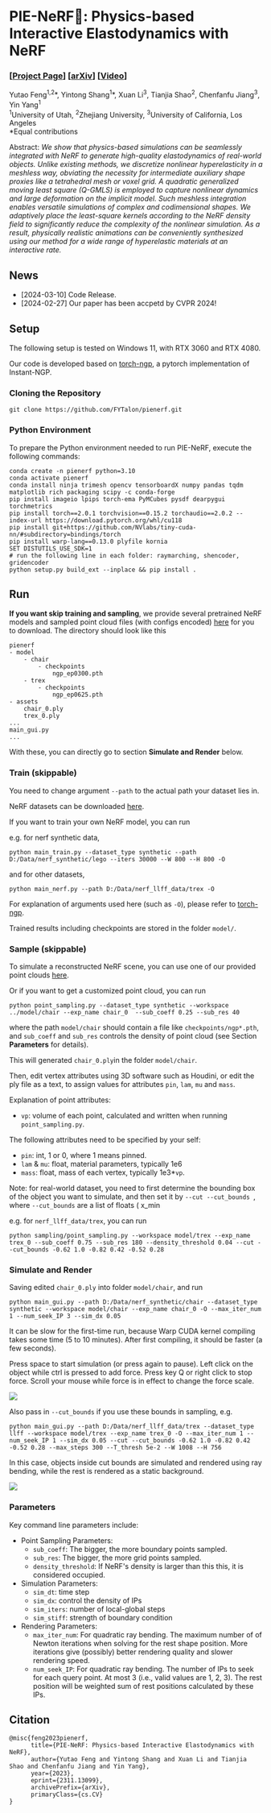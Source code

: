 # PIE-NeRF🍕: Physics-based Interactive Elastodynamics with NeRF

### [[Project Page](https://fytalon.github.io/pienerf/)] [[arXiv](https://arxiv.org/abs/2311.13099)] [[Video](https://www.youtube.com/watch?v=V96GfcMUH2Q)]

Yutao Feng<sup>1,2</sup>\*, Yintong Shang<sup>1</sup>\*, Xuan Li<sup>3</sup>, Tianjia Shao<sup>2</sup>, Chenfanfu Jiang<sup>3</sup>, Yin Yang<sup>1</sup> <br>
<sup>1</sup>University of Utah, <sup>2</sup>Zhejiang University, <sup>3</sup>University of California, Los Angeles <br>
*Equal contributions

Abstract: *We show that physics-based simulations can be seamlessly integrated with NeRF to generate high-quality elastodynamics of real-world objects. Unlike existing methods, we discretize nonlinear hyperelasticity in a meshless way, obviating the necessity for intermediate auxiliary shape proxies like a tetrahedral mesh or voxel grid. A quadratic generalized moving least square (Q-GMLS) is employed to capture nonlinear dynamics and large deformation on the implicit model. Such meshless integration enables versatile simulations of complex and codimensional shapes. We adaptively place the least-square kernels according to the NeRF density field to significantly reduce the complexity of the nonlinear simulation. As a result, physically realistic animations can be conveniently synthesized using our method for a wide range of hyperelastic materials at an interactive rate.*

## News

- [2024-03-10] Code Release.
- [2024-02-27] Our paper has been accpetd by CVPR 2024!

## Setup

The following setup is tested on Windows 11, with RTX 3060 and RTX 4080.

Our code is developed based on [torch-ngp](https://github.com/ashawkey/torch-ngp), a pytorch implementation of Instant-NGP.

### Cloning the Repository

```
git clone https://github.com/FYTalon/pienerf.git
```

### Python Environment

To prepare the Python environment needed to run PIE-NeRF, execute the following commands:
```shell
conda create -n pienerf python=3.10
conda activate pienerf
conda install ninja trimesh opencv tensorboardX numpy pandas tqdm matplotlib rich packaging scipy -c conda-forge
pip install imageio lpips torch-ema PyMCubes pysdf dearpygui torchmetrics
pip install torch==2.0.1 torchvision==0.15.2 torchaudio==2.0.2 --index-url https://download.pytorch.org/whl/cu118
pip install git+https://github.com/NVlabs/tiny-cuda-nn/#subdirectory=bindings/torch
pip install warp-lang==0.13.0 plyfile kornia
SET DISTUTILS_USE_SDK=1
# run the following line in each folder: raymarching, shencoder, gridencoder 
python setup.py build_ext --inplace && pip install .
```
## Run
**If you want skip training and sampling**, we provide several pretrained NeRF models and sampled point cloud files (with configs encoded) [here](https://drive.google.com/drive/folders/1gF56IjQpdXauV9gP8vbouRTnuwxR7mxa) for you to download. The directory should look like this

```
pienerf
- model
	- chair
		- checkpoints
			ngp_ep0300.pth
	- trex
		- checkpoints
			ngp_ep0625.pth
- assets
	chair_0.ply
	trex_0.ply
...
main_gui.py
...
```

With these, you can directly go to section **Simulate and Render** below.

### Train (skippable)

You need to change argument `--path` to the actual path your dataset lies in.

NeRF datasets can be downloaded [here](https://drive.google.com/drive/folders/128yBriW1IG_3NJ5Rp7APSTZsJqdJdfc1).

If you want to train your own NeRF model, you can run

e.g. for nerf synthetic data,

```
python main_train.py --dataset_type synthetic --path D:/Data/nerf_synthetic/lego --iters 30000 --W 800 --H 800 -O
```

and for other datasets,

```
python main_nerf.py --path D:/Data/nerf_llff_data/trex -O
```

For explanation of arguments used here (such as `-O`), please refer to [torch-ngp](https://github.com/ashawkey/torch-ngp).

Trained results including checkpoints are stored in the folder `model/`.

### Sample (skippable)

To simulate a reconstructed NeRF scene, you can use one of our provided point clouds [here](https://drive.google.com/drive/folders/1gF56IjQpdXauV9gP8vbouRTnuwxR7mxa). 

Or if you want to get a customized point cloud, you can run 

```
python point_sampling.py --dataset_type synthetic --workspace ../model/chair --exp_name chair_0  --sub_coeff 0.25 --sub_res 40
```

where the path `model/chair` should contain a file like `checkpoints/ngp*.pth`, and `sub_coeff` and `sub_res` controls the density of point cloud (see Section **Parameters** for details).

This will generated `chair_0.ply`in the folder `model/chair`.

Then, edit vertex attributes using 3D software such as Houdini, or edit the ply file as a text, to assign values for attributes `pin`, `lam`, `mu` and `mass`.

Explanation of point attributes:

- `vp`: volume of each point, calculated and written when running `point_sampling.py`.

The following attributes need to be specified by your self:

- `pin`: int, 1 or 0, where 1 means pinned. 
- `lam` & `mu`: float, material parameters, typically 1e6
- `mass`: float, mass of each vertex, typically 1e3*`vp`.

Note: for real-world dataset, you need to first determine the bounding box of the object you want to simulate, and then set it by `--cut --cut_bounds `, where `--cut_bounds` are a list of floats ( x_min 

e.g. for `nerf_llff_data/trex`, you can run

```
python sampling/point_sampling.py --workspace model/trex --exp_name trex_0 --sub_coeff 0.75 --sub_res 180 --density_threshold 0.04 --cut --cut_bounds -0.62 1.0 -0.82 0.42 -0.52 0.28
```

### Simulate and Render

Saving edited `chair_0.ply` into folder `model/chair`, and run

```
python main_gui.py --path D:/Data/nerf_synthetic/chair --dataset_type synthetic --workspace model/chair --exp_name chair_0 -O --max_iter_num 1 --num_seek_IP 3 --sim_dx 0.05
```
It can be slow for the first-time run, because Warp CUDA kernel compiling takes some time (5 to 10 minutes). After first compiling, it should be faster (a few seconds).

Press space to start simulation (or press again to pause). Left click on the object while ctrl is pressed to add force. Press key Q or right click to stop force. Scroll your mouse while force is in effect to change the force scale.

![](\assets\gui.png)

Also pass in `--cut_bounds` if you use these bounds in sampling, e.g.

```
python main_gui.py --path D:/Data/nerf_llff_data/trex --dataset_type llff --workspace model/trex --exp_name trex_0 -O --max_iter_num 1 --num_seek_IP 1 --sim_dx 0.05 --cut --cut_bounds -0.62 1.0 -0.82 0.42 -0.52 0.28 --max_steps 300 --T_thresh 5e-2 --W 1008 --H 756
```

In this case, objects inside cut bounds are simulated and rendered using ray bending, while the rest is rendered as a static background.

![](\assets\trex.gif)

### Parameters
Key command line parameters include:

- Point Sampling Parameters:
    - `sub_coeff`: The bigger, the more boundary points sampled.
    - `sub_res`: The bigger, the more grid points sampled.
    - `density_threshold`: If NeRF's density is larger than this this, it is considered occupied.
- Simulation Parameters:
    - `sim_dt`: time step
    - `sim_dx`: control the density of IPs
    - `sim_iters`: number of local-global steps
    - `sim_stiff`: strength of boundary condition
- Rendering Parameters:
    - `max_iter_num`: For quadratic ray bending. The maximum number of of Newton iterations when solving for the rest shape position. More iterations give (possibly) better rendering quality and slower rendering speed.
    - `num_seek_IP`: For quadratic ray bending. The number of IPs to seek for each query point. At most 3 (i.e., valid values are 1, 2, 3). The rest position will be weighted sum of rest positions calculated by these IPs.



## Citation

```
@misc{feng2023pienerf,
      title={PIE-NeRF: Physics-based Interactive Elastodynamics with NeRF}, 
      author={Yutao Feng and Yintong Shang and Xuan Li and Tianjia Shao and Chenfanfu Jiang and Yin Yang},
      year={2023},
      eprint={2311.13099},
      archivePrefix={arXiv},
      primaryClass={cs.CV}
}      
```